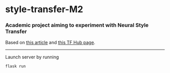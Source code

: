 # style-transfer-M2
### Academic project aiming to experiment with Neural Style Transfer

Based on [this article](https://arxiv.org/abs/1705.06830) and [this TF Hub page](https://tfhub.dev/google/magenta/arbitrary-image-stylization-v1-256/2). 

---

Launch server by running
```
flask run
```
